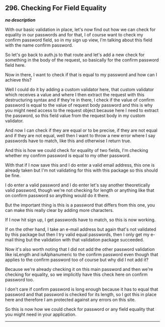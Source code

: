 ## 296. Checking For Field Equality

<strong><em>no description</em></strong>

With our basic validation in place, let's now find out how we can check for
equality in our passwords and for that, I of course want to check my confirm
password field, so in my sign up view, I'm talking about this field with the
name confirm password. 

So let's go back to auth.js to that route and let's add a new check for
something in the body of the request, so basically for the confirm password
field here. 

Now in there, I want to check if that is equal to my password and how can I
achieve this? 

Well I could do it by adding a custom validator here, that custom validator
which receives a value and where I then extract the request with this
destructuring syntax and if they're in there, I check if the value of confirm
password is equal to the value of request body password and this is why you
might need access to the request object because here I need to extract the
password, so this field value from the request body in my custom validator. 

And now I can check if they are equal or to be precise, if they are not equal
and if they are not equal, well then I want to throw a new error where I say
passwords have to match, like this and otherwise I return true. 

And this is how we could check for equality of two fields, I'm checking whether
my confirm password is equal to my other password. 

With that if I now save this and I do enter a valid email address, this one is
already taken but I'm not validating for this with this package so this should
be fine. 

I do enter a valid password and I do enter let's say another theoretically valid
password, though we're not checking for length or anything like that on confirm
password so anything would do it there. 

But the important thing is this is a password that differs from this one, you
can make this really clear by adding more characters. 

If I now hit sign up, I get passwords have to match, so this is now working. 

If on the other hand, I take an e-mail address but again that's not validated by
this package but then I try valid equal passwords, then I only get my e-mail
thing but the validation with that validation package succeeded. 

Now it's also worth noting that I did not add the other password validation like
isLength and isAlphanumeric to the confirm password even though that applies to
the confirm password too of course but why did I not add it? 

Because we're already checking it on this main password and then we're checking
for equality, so we implicitly have this check here on confirm password too. 

I don't care if confirm password is long enough because it has to equal that
password and that password is checked for its length,  so I got this in place
here and therefore I am protected against any errors on this site. 

So this is now how we could check for password or any field equality that you
might need in your application. 

---